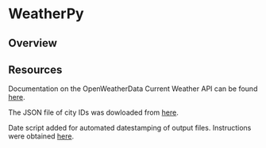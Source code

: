 # WeatherPy
## Overview



## Resources
Documentation on the OpenWeatherData Current Weather API can be found [here](https://openweathermap.org/current).

The JSON file of city IDs was dowloaded from [here](http://bulk.openweathermap.org/sample/).

Date script added for automated datestamping of output files. Instructions were obtained [here](https://stackoverflow.com/questions/46575322/write-todays-date-to-a-csv-file).
